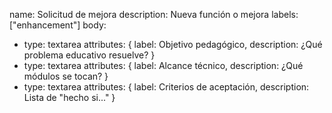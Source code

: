 name: Solicitud de mejora
description: Nueva función o mejora
labels: ["enhancement"]
body:
  - type: textarea
    attributes: { label: Objetivo pedagógico, description: ¿Qué problema educativo resuelve? }
  - type: textarea
    attributes: { label: Alcance técnico, description: ¿Qué módulos se tocan? }
  - type: textarea
    attributes: { label: Criterios de aceptación, description: Lista de "hecho si..." }
